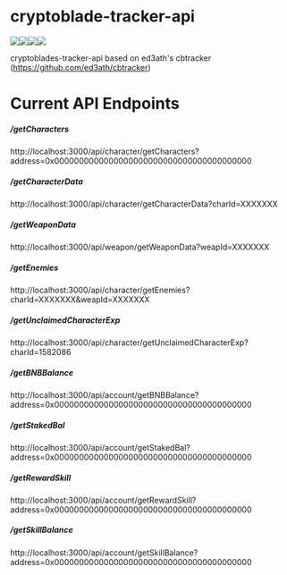 # cryptoblade-tracker-api
<img src="https://img.shields.io/badge/JavaScript-F7DF1E?style=for-the-badge&logo=javascript&logoColor=black" /><img src="https://img.shields.io/badge/Node.js-339933?style=for-the-badge&logo=nodedotjs&logoColor=white" /><img src="https://img.shields.io/badge/Express.js-000000?style=for-the-badge&logo=express&logoColor=white" /><img src="https://img.shields.io/badge/Heroku-430098?style=for-the-badge&logo=heroku&logoColor=white" />

cryptoblades-tracker-api based on ed3ath's cbtracker (https://github.com/ed3ath/cbtracker)

<h1>Current API Endpoints</h1>

<h5>/getCharacters</h5>
http://localhost:3000/api/character/getCharacters?address=0x0000000000000000000000000000000000000000
<br>
<h5>/getCharacterData</h5>
http://localhost:3000/api/character/getCharacterData?charId=XXXXXXX
<br>
<h5>/getWeaponData</h5>
http://localhost:3000/api/weapon/getWeaponData?weapId=XXXXXXX
<br>
<h5>/getEnemies</h5>
http://localhost:3000/api/character/getEnemies?charId=XXXXXXX&weapId=XXXXXXX
<br>
<h5>/getUnclaimedCharacterExp</h5>
http://localhost:3000/api/character/getUnclaimedCharacterExp?charId=1582086
<br>
<h5>/getBNBBalance</h5>
http://localhost:3000/api/account/getBNBBalance?address=0x0000000000000000000000000000000000000000
<br>
<h5>/getStakedBal</h5>
http://localhost:3000/api/account/getStakedBal?address=0x0000000000000000000000000000000000000000
<br>
<h5>/getRewardSkill</h5>
http://localhost:3000/api/account/getRewardSkill?address=0x0000000000000000000000000000000000000000
<br>
<h5>/getSkillBalance</h5>
http://localhost:3000/api/account/getSkillBalance?address=0x0000000000000000000000000000000000000000